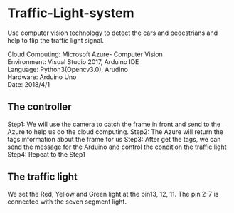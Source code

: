 # Traffic-Light-system
Use computer vision technology to detect the cars and pedestrians and help to flip the traffic light signal.

Cloud Computing: Microsoft Azure- Computer Vision  
Environment: Visual Studio 2017, Arduino IDE  
Language: Python3(Opencv3.0), Arudino  
Hardware: Arduino Uno  
Date: 2018/4/1

## The controller
Step1: We will use the camera to catch the frame in front and send to the Azure to help us do the cloud computing.
Step2: The Azure will return the tags information about the frame for us
Step3: After get the tags, we can send the message for the Arduino and control the condition the traffic light
Step4: Repeat to the Step1


## The traffic light
We set the Red, Yellow and Green light at the pin13, 12, 11.
The pin 2-7 is connected with the seven segment light.
